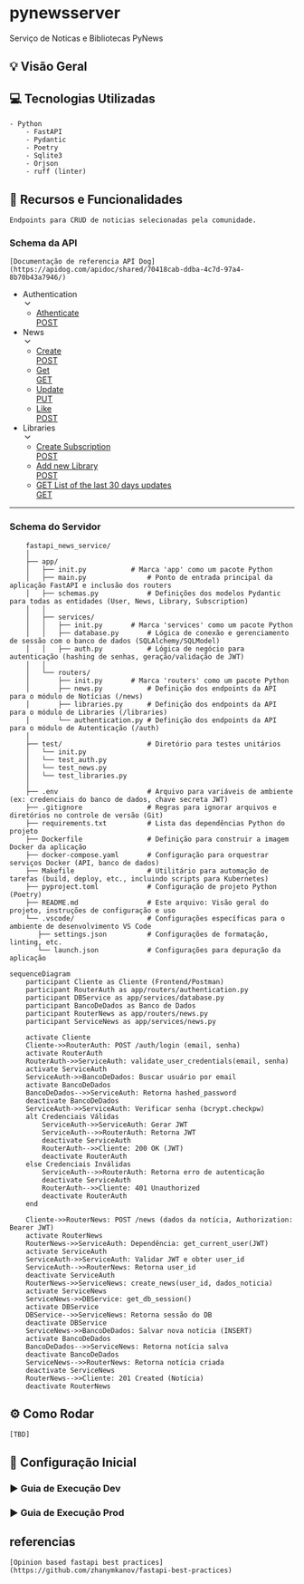 # pynewsserver
Serviço de Noticas e Bibliotecas PyNews

## 💡 Visão Geral

## 💻 Tecnologias Utilizadas
    - Python 
        - FastAPI 
        - Pydantic
        - Poetry
        - Sqlite3
        - Orjson
        - ruff (linter)

## 🚀 Recursos e Funcionalidades
    Endpoints para CRUD de noticias selecionadas pela comunidade. 

### Schema da API
    [Documentação de referencia API Dog](https://apidog.com/apidoc/shared/70418cab-ddba-4c7d-97a4-8b70b43a7946/)
<div class="px-2 pb-2 pt-5 os:px-5 os:pb-10 _tree-scroll-container relative h-full w-full overflow-y-auto"><ul class="w-full"><li><div to="" class="_sidebar-tree-node_13jsg_1 cursor-pointer select-none font-600 text-color" title="Authentication"><span class="break-word">Authentication</span><div class="flex-1"></div><div class="flex h-[22px] w-[22px] items-center justify-center"><span role="img" class="appicon app_icon text-disabled" style="font-size:16px"><svg viewBox="0 0 1024 1024" width="1em" height="1em" fill="currentColor" aria-hidden="true" focusable="false" role="img"><path d="M225.834667 353.834667a42.666667 42.666667 0 0 1 60.330666 0L512 579.669333l225.834667-225.834666a42.666667 42.666667 0 1 1 60.330666 60.330666l-256 256a42.666667 42.666667 0 0 1-60.330666 0l-256-256a42.666667 42.666667 0 0 1 0-60.330666z"></path></svg></span></div></div><ul class="ml-3 border-l border-color-split pl-2"><li><a class="_sidebar-tree-node_13jsg_1 _sidebar-tree-node--selected_13jsg_24 font-600 sidebar-tree-node-apiDetail-15916580" title="Athenticate" data-discover="true" href="https://apidog.com/apidoc/shared/70418cab-ddba-4c7d-97a4-8b70b43a7946/athenticate-15916580e0"><span class="break-word">Athenticate</span><span class="ui-badge ui-badge-status ui-badge-not-a-wrapper ml-1 opacity-40"><span class="ui-badge-status-dot ui-badge-status-blue"></span></span><div class="flex-1"></div><span class="inline-flex items-center h-[14px] rounded-full px-1 py-0.5 text-xs font-700 leading-[10px] bg-orange-6 text-white ml-2 mt-1 max-w-[70px]"><span class="truncate">POST</span></span></a></li></ul></li><li><div to="" class="_sidebar-tree-node_13jsg_1 cursor-pointer select-none text-color" title="News"><span class="break-word">News</span><div class="flex-1"></div><div class="flex h-[22px] w-[22px] items-center justify-center"><span role="img" class="appicon app_icon text-disabled" style="font-size:16px"><svg viewBox="0 0 1024 1024" width="1em" height="1em" fill="currentColor" aria-hidden="true" focusable="false" role="img"><path d="M225.834667 353.834667a42.666667 42.666667 0 0 1 60.330666 0L512 579.669333l225.834667-225.834666a42.666667 42.666667 0 1 1 60.330666 60.330666l-256 256a42.666667 42.666667 0 0 1-60.330666 0l-256-256a42.666667 42.666667 0 0 1 0-60.330666z"></path></svg></span></div></div><ul class="ml-3 border-l border-color-split pl-2"><li><a class="_sidebar-tree-node_13jsg_1" title="Create" data-discover="true" href="https://apidog.com/apidoc/shared/70418cab-ddba-4c7d-97a4-8b70b43a7946/create-15876459e0"><span class="break-word">Create</span><span class="ui-badge ui-badge-status ui-badge-not-a-wrapper ml-1 opacity-40"><span class="ui-badge-status-dot ui-badge-status-blue"></span></span><div class="flex-1"></div><span class="inline-flex items-center h-[14px] rounded-full px-1 py-0.5 text-xs font-700 leading-[10px] bg-orange-1 text-orange-6 ml-2 mt-1 max-w-[70px]"><span class="truncate">POST</span></span></a></li><li><a class="_sidebar-tree-node_13jsg_1" title="Get" data-discover="true" href="https://apidog.com/apidoc/shared/70418cab-ddba-4c7d-97a4-8b70b43a7946/get-15876866e0"><span class="break-word">Get</span><span class="ui-badge ui-badge-status ui-badge-not-a-wrapper ml-1 opacity-40"><span class="ui-badge-status-dot ui-badge-status-blue"></span></span><div class="flex-1"></div><span class="inline-flex items-center h-[14px] rounded-full px-1 py-0.5 text-xs font-700 leading-[10px] bg-green-1 text-green-6 ml-2 mt-1 max-w-[70px]"><span class="truncate">GET</span></span></a></li><li><a class="_sidebar-tree-node_13jsg_1" title="Update" data-discover="true" href="https://apidog.comhttps://apidog.com/apidoc/shared/70418cab-ddba-4c7d-97a4-8b70b43a7946/update-15878592e0"><span class="break-word">Update</span><span class="ui-badge ui-badge-status ui-badge-not-a-wrapper ml-1 opacity-40"><span class="ui-badge-status-dot ui-badge-status-blue"></span></span><div class="flex-1"></div><span class="inline-flex items-center h-[14px] rounded-full px-1 py-0.5 text-xs font-700 leading-[10px] bg-blue-1 text-blue-6 ml-2 mt-1 max-w-[70px]"><span class="truncate">PUT</span></span></a></li><li><a class="_sidebar-tree-node_13jsg_1" title="Like" data-discover="true" href="https://apidog.comhttps://apidog.com/apidoc/shared/70418cab-ddba-4c7d-97a4-8b70b43a7946/like-15961454e0"><span class="break-word">Like</span><span class="ui-badge ui-badge-status ui-badge-not-a-wrapper ml-1 opacity-40"><span class="ui-badge-status-dot ui-badge-status-blue"></span></span><div class="flex-1"></div><span class="inline-flex items-center h-[14px] rounded-full px-1 py-0.5 text-xs font-700 leading-[10px] bg-orange-1 text-orange-6 ml-2 mt-1 max-w-[70px]"><span class="truncate">POST</span></span></a></li></ul></li><li><div to="" class="_sidebar-tree-node_13jsg_1 cursor-pointer select-none text-color" title="Libraries"><span class="break-word">Libraries</span><div class="flex-1"></div><div class="flex h-[22px] w-[22px] items-center justify-center"><span role="img" class="appicon app_icon text-disabled" style="font-size:16px"><svg viewBox="0 0 1024 1024" width="1em" height="1em" fill="currentColor" aria-hidden="true" focusable="false" role="img"><path d="M225.834667 353.834667a42.666667 42.666667 0 0 1 60.330666 0L512 579.669333l225.834667-225.834666a42.666667 42.666667 0 1 1 60.330666 60.330666l-256 256a42.666667 42.666667 0 0 1-60.330666 0l-256-256a42.666667 42.666667 0 0 1 0-60.330666z"></path></svg></span></div></div><ul class="ml-3 border-l border-color-split pl-2"><li><a class="_sidebar-tree-node_13jsg_1" title="Create Subscription" data-discover="true" href="https://apidog.com/apidoc/shared/70418cab-ddba-4c7d-97a4-8b70b43a7946/create-subscription-16489942e0"><span class="break-word">Create Subscription</span><span class="ui-badge ui-badge-status ui-badge-not-a-wrapper ml-1 opacity-40"><span class="ui-badge-status-dot ui-badge-status-blue"></span></span><div class="flex-1"></div><span class="inline-flex items-center h-[14px] rounded-full px-1 py-0.5 text-xs font-700 leading-[10px] bg-orange-1 text-orange-6 ml-2 mt-1 max-w-[70px]"><span class="truncate">POST</span></span></a></li><li><a class="_sidebar-tree-node_13jsg_1" title="Add new Library" data-discover="true" href="/apidoc/shared/70418cab-ddba-4c7d-97a4-8b70b43a7946/add-new-library-16489959e0"><span class="break-word">Add new Library</span><span class="ui-badge ui-badge-status ui-badge-not-a-wrapper ml-1 opacity-40"><span class="ui-badge-status-dot ui-badge-status-blue"></span></span><div class="flex-1"></div><span class="inline-flex items-center h-[14px] rounded-full px-1 py-0.5 text-xs font-700 leading-[10px] bg-orange-1 text-orange-6 ml-2 mt-1 max-w-[70px]"><span class="truncate">POST</span></span></a></li><li><a class="_sidebar-tree-node_13jsg_1" title="GET List of the last 30 days updates " data-discover="true" href="https://apidog.com/apidoc/shared/70418cab-ddba-4c7d-97a4-8b70b43a7946/get-list-of-the-last-30-days-updates-16490481e0"><span class="break-word">GET List of the last 30 days updates </span><span class="ui-badge ui-badge-status ui-badge-not-a-wrapper ml-1 opacity-40"><span class="ui-badge-status-dot ui-badge-status-blue"></span></span><div class="flex-1"></div><span class="inline-flex items-center h-[14px] rounded-full px-1 py-0.5 text-xs font-700 leading-[10px] bg-green-1 text-green-6 ml-2 mt-1 max-w-[70px]"><span class="truncate">GET</span></span></a></li></ul></li></ul></div>

---

### Schema do Servidor 
```
    fastapi_news_service/
    │
    ├── app/
    │   ├── init.py           # Marca 'app' como um pacote Python
    │   ├── main.py               # Ponto de entrada principal da aplicação FastAPI e inclusão dos routers
    │   ├── schemas.py            # Definições dos modelos Pydantic para todas as entidades (User, News, Library, Subscription)
    │   │
    │   ├── services/
    │   │   ├── init.py       # Marca 'services' como um pacote Python
    │   │   ├── database.py       # Lógica de conexão e gerenciamento de sessão com o banco de dados (SQLAlchemy/SQLModel)
    │   │   ├── auth.py           # Lógica de negócio para autenticação (hashing de senhas, geração/validação de JWT)
    │   │
    │   └── routers/
    │       ├── init.py       # Marca 'routers' como um pacote Python
    │       ├── news.py           # Definição dos endpoints da API para o módulo de Notícias (/news)
    │       ├── libraries.py      # Definição dos endpoints da API para o módulo de Libraries (/libraries)
    │       └── authentication.py # Definição dos endpoints da API para o módulo de Autenticação (/auth)
    │
    ├── test/                     # Diretório para testes unitários 
    │   └── init.py
    │   └── test_auth.py
    │   └── test_news.py
    │   └── test_libraries.py
    │
    ├── .env                      # Arquivo para variáveis de ambiente (ex: credenciais do banco de dados, chave secreta JWT)
    ├── .gitignore                # Regras para ignorar arquivos e diretórios no controle de versão (Git)
    ├── requirements.txt          # Lista das dependências Python do projeto
    ├── Dockerfile                # Definição para construir a imagem Docker da aplicação
    ├── docker-compose.yaml       # Configuração para orquestrar serviços Docker (API, banco de dados)
    ├── Makefile                  # Utilitário para automação de tarefas (build, deploy, etc., incluindo scripts para Kubernetes)
    ├── pyproject.toml            # Configuração de projeto Python (Poetry)
    ├── README.md                 # Este arquivo: Visão geral do projeto, instruções de configuração e uso
    └── .vscode/                  # Configurações específicas para o ambiente de desenvolvimento VS Code
       ├── settings.json          # Configurações de formatação, linting, etc.
       └── launch.json            # Configurações para depuração da aplicação
```

```mermaid
sequenceDiagram
    participant Cliente as Cliente (Frontend/Postman)
    participant RouterAuth as app/routers/authentication.py
    participant DBService as app/services/database.py
    participant BancoDeDados as Banco de Dados
    participant RouterNews as app/routers/news.py
    participant ServiceNews as app/services/news.py

    activate Cliente
    Cliente->>RouterAuth: POST /auth/login (email, senha)
    activate RouterAuth
    RouterAuth->>ServiceAuth: validate_user_credentials(email, senha)
    activate ServiceAuth
    ServiceAuth->>BancoDeDados: Buscar usuário por email
    activate BancoDeDados
    BancoDeDados-->>ServiceAuth: Retorna hashed_password
    deactivate BancoDeDados
    ServiceAuth->>ServiceAuth: Verificar senha (bcrypt.checkpw)
    alt Credenciais Válidas
        ServiceAuth->>ServiceAuth: Gerar JWT
        ServiceAuth-->>RouterAuth: Retorna JWT
        deactivate ServiceAuth
        RouterAuth-->>Cliente: 200 OK (JWT)
        deactivate RouterAuth
    else Credenciais Inválidas
        ServiceAuth-->>RouterAuth: Retorna erro de autenticação
        deactivate ServiceAuth
        RouterAuth-->>Cliente: 401 Unauthorized
        deactivate RouterAuth
    end

    Cliente->>RouterNews: POST /news (dados da notícia, Authorization: Bearer JWT)
    activate RouterNews
    RouterNews->>ServiceAuth: Dependência: get_current_user(JWT)
    activate ServiceAuth
    ServiceAuth->>ServiceAuth: Validar JWT e obter user_id
    ServiceAuth-->>RouterNews: Retorna user_id
    deactivate ServiceAuth
    RouterNews->>ServiceNews: create_news(user_id, dados_noticia)
    activate ServiceNews
    ServiceNews->>DBService: get_db_session()
    activate DBService
    DBService-->>ServiceNews: Retorna sessão do DB
    deactivate DBService
    ServiceNews->>BancoDeDados: Salvar nova notícia (INSERT)
    activate BancoDeDados
    BancoDeDados-->>ServiceNews: Retorna notícia salva
    deactivate BancoDeDados
    ServiceNews-->>RouterNews: Retorna notícia criada
    deactivate ServiceNews
    RouterNews-->>Cliente: 201 Created (Notícia)
    deactivate RouterNews

```

## ⚙️ Como Rodar
    [TBD]
## 🧩 Configuração Inicial

### ▶️ Guia de Execução Dev 

### ▶️ Guia de Execução Prod

 
## referencias 
    [Opinion based fastapi best practices](https://github.com/zhanymkanov/fastapi-best-practices)
